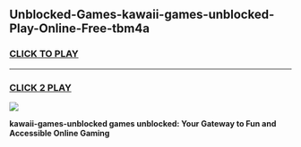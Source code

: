 
## Unblocked-Games-kawaii-games-unblocked-Play-Online-Free-tbm4a
<h3>
<a href="https://premium76.site?title=kawaii-games-unblocked&ref=26A">CLICK TO PLAY</a></h3>
<hr>

<h3>
<a href="https://premium76.site?title=kawaii-games-unblocked&ref=26A">CLICK 2 PLAY</a>
  
</h3>

<a href="https://premium76.site?title=kawaii-games-unblocked&ref=26A"><img src="https://clearcache.store/games.png"></a>


**kawaii-games-unblocked games unblocked: Your Gateway to Fun and Accessible Online Gaming**
